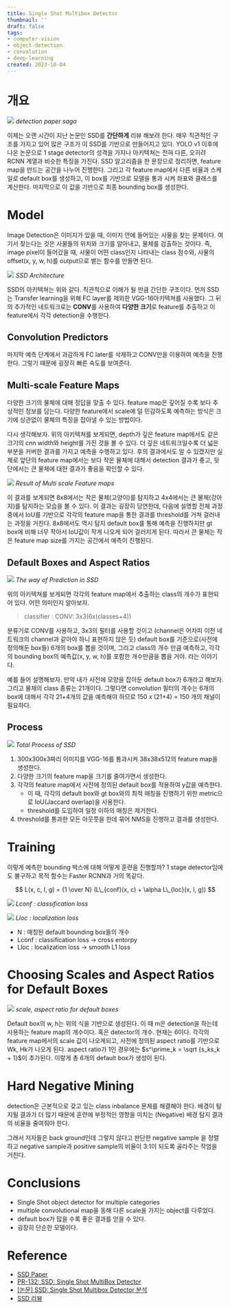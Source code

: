```yaml
---
title: Single Shot Multibox Detector
thumbnail: ''
draft: false
tags:
- computer-vision
- object-detection
- convolution
- deep-learning
created: 2023-10-04
---
```


# 개요

![](computer-vision-single-shot1.png)
*detection paper saga*

이제는 오랜 시간이 지난 논문인 SSD를 **간단하게** 리뷰 해보려 한다. 매우 직관적인 구조를 가지고 있어 많은 구조가 이 SSD를 기반으로 만들어지고 있다. YOLO v1 이후에 나온 논문으로 1 stage detector의 성격을 가지나 아키텍쳐는 전혀 다른, 오히려 RCNN 계열과 비슷한 특징을 가진다. SSD 알고리즘을 한 문장으로 정리하면, feature map을 만드는 공간을 나누어 진행한다. 그리고 각 feature map에서 다른 비율과 스케일로 default box를 생성하고, 이 box를 기반으로 모델을 통과 시켜 좌표와 클래스를 계산한다. 마지막으로 이 값을 기반으로 최종 bounding box를 생성한다.

# Model

Image Detection은 이미지가 있을 때, 이미지 안에 들어있는 사물을 찾는 문제이다. 여기서 찾는다는 것은 사물들의 위치와 크기를 알아내고, 물체를 검출하는 것이다. 즉, image pixel이 들어갔을 때, 사물이 어떤 class인지 나타내는 class 점수와, 사물의 offset(x, y, w, h)를 output으로 뱉는 함수를 만들면 된다.

![](computer-vision-single-shot2.png)
*SSD Architecture*

SSD의 아키텍쳐는 위와 같다. 직관적으로 이해가 될 만큼 간단한 구조이다. 먼저 SSD는 Transfer learning을 위해 FC layer를 제외한 VGG-16아키텍쳐를 사용했다. 그 뒤의 추가적인 네트워크로는 **CONV**를 사용하여 **다양한 크기**로 feature를 추출하고 이 feature에서 각각 detection을 수행한다.

## Convolution Predictors

마지막 예측 단계에서 과감하게 FC later를 삭제하고 CONV만을 이용하여 예측을 진행한다.  그렇기 때문에 굉장히 빠른 속도를 보여준다.

## Multi-scale Feature Maps

다양한 크기의 물체에 대해 정답을 맞출 수 있다. feature map은 깊어질 수록 보다 추상적인 정보를 담는다. 다양한 feature에서 scale에 덜 민감하도록 예측하는 방식은 크기에 상관없이 물체의 특징을 잡아낼 수 있는 방법이다.

다시 생각해보자. 위의 아키텍쳐를 보게되면, depth가 깊은 feature map에서도 같은 크기의 cnn width와 height를 가진 것을 볼 수 있다. 더 깊은 네트워크일수록 더 넓은 부분을 커버한 결과를 가지고 예측을 수행하고 있다. 후의 결과에서도 알 수 있겠지만 실제로 앞단의 feature map에서는 보다 작은 물체에 대해서 detection 결과가 좋고, 뒷단에서는 큰 물체에 대한 결과가 좋음을 확인할 수 있다.

![](computer-vision-single-shot3.png)
*Result of Multi scale Feature maps*

이 결과를 보게되면 8x8에서는 작은 물체(고양이)를 탐지하고  4x4에서는 큰 물체(강아지)를 탐지하는 모습을 볼 수 있다. 이 결과는 굉장히 당연한데, 다음에 설명할 전체 과정 중에서 IoU를 기반으로 각각의 feature map을 통한 결과를 threshold를 거쳐 걸러내는 과정을 거친다. 8x8에서도 역시 탐지 default box를 통해 예측을 진행하지만 gt box에 비해 너무 작아서 IoU값이 작게 나오게 되어 걸러지게 된다. 따라서 큰 물체는 작은 feature map size를 가지는 공간에서 예측이 진행된다.

## Default Boxes and Aspect Ratios

![](computer-vision-single-shot4.png)
*The way of Prediction in SSD*

위의 아키텍쳐를 보게되면 각각의 feature map에서 추출하는 class의 개수가 표현되어 있다. 어떤 의미인지 알아보자. 

 > 
 > classifier : CONV: 3x3(6x(classes+4))

분류기로 CONV를 사용하고, 3x3의 필터를 사용할 것이고 (channel은 어차피 이전 네트워크의 channel과 같아야 하니 표현하지 않은 듯) default box를 기준으로(사전에 정의해둔 box들) 6개의 box를 뽑을 것이며, 그리고 class의 개수 만큼 예측하고, 각각의 bounding box의 예측값(x, y, w, h)를 포함한 개수만큼을 뽑을 거야. 라는 이야기다.

예를 들어 설명해보자. 만약 내가 사전에 모양을 잡아둔 default box가 6개라고 해보자. 그리고 물체의 class 종류는 21개이다. 그렇다면 convolution 필터의 개수는 6개의 box에 대해서 각각 21+4개의 값을 예측해야 하므로 150 x (21+4) = 150 개의 채널이 필요하다.

## Process

![](computer-vision-single-shot5.png)
*Total Process of SSD*

1. 300x300x3짜리 이미지를 VGG-16를 통과시켜 38x38x512의 feature map을 생성한다.
1. 다양한 크기의 feature map을 크기를 줄여가면서 생성한다.
1. 각각의 feature map에서 사전에 정의된 default box를 적용하여 y값을 예측한다.
   * 이 때, 각각의 default box와 gt box와의 최적 매칭을 진행하기 위한 metric으로 IoU(Jaccard overlap)을 사용한다. 
   * threshold를 도입하여 일정 이하의 매칭은 제거한다.
1. threshold를 통과한 모든 아웃풋을 한데 묶어 NMS을 진행하고 결과를 생성한다.

# Training

이렇게 예측한 bounding 박스에 대해 어떻게 훈련을 진행할까? 1 stage detector임에도 불구하고 목적 함수는 Faster RCNN과 거의 똑같다. 

$$
L(x, c, l, g) = {1 \over N} (L\_{conf}(x, c) + \alpha L\_{loc}(x, l, g))
$$

![](computer-vision-single-shot6.png)
*Lconf : classification loss*

![](computer-vision-single-shot7.png)
*Lloc : localization loss*

* N : 매칭된 default bounding box들의 개수
* Lconf : classification loss -> cross entorpy
* Lloc : localization loss -> smooth L1 loss

# Choosing Scales and Aspect Ratios for Default Boxes

![](computer-vision-single-shot8.png)
*scale, aspect ratio for default boxes*

Default box의 w, h는 위의 식을 기반으로 생성된다. 이 때 m은 detection을 하는데 사용하는 feature map의 개수이다. 혹은 detector의 개수. 현재는 6이다. 각각의 feature map에서의 scale 값이 나오게되고, 사전에 정의된 aspect ratio를 기반으로 Wk, Hk가 나오게 된다. aspect ratio가 1인 경우에는 $s^\prime_k = \sqrt {s_ks_k + 1}$이 추가된다. 이렇게 총 6개의 default box가 생성이 된다.

# Hard Negative Mining

detection은 근본적으로 갖고 있는 class inbalance 문제를 해결해야 한다. 배경이 탐지될 결과가 더 많기 때문에 훈련에 부정적인 영향을 미치는 (Negative) 배경 탐지 결과의 비율을 줄여줘야 한다. 

그래서 저자들은 back ground인데 그렇지 않다고 판단한 negative sample 을 정렬하고 negative sample과 positive sample의 비율이 3:1이 되도록 골라주는 작업을 거친다.

# Conclusions

* Single Shot object detector for multiple categories
* multiple convolutional map을 동해 다른 scale을 가지는 object를 다루었다.
* default box가 많을 수록 좋은 결과를 얻을 수 있다.
* 굉장히 단순한 모델이다.

# Reference

* [SSD Paper](https://arxiv.org/abs/1512.02325)
* [PR-132: SSD: Single Shot MultiBox Detector](https://www.youtube.com/watch?v=ej1ISEoAK5g)
* [\[논문\] SSD: Single Shot Multibox Detector 분석](https://taeu.github.io/paper/deeplearning-paper-ssd/)
* [SSD 리뷰](https://wansook0316.github.io/cv/projects/2021/03/19/Face-Detection-and-tracking-with-ssd-network-02-Paper-Research-1.html)
